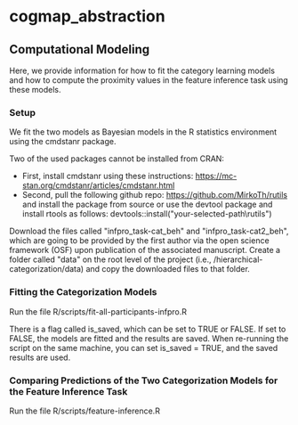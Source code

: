 # cogmap_abstraction

## Computational Modeling
Here, we provide information for how to fit the category learning models and how to compute the proximity values in the feature inference task using these models.

### Setup

We fit the two models as Bayesian models in the R statistics environment using the cmdstanr package.

Two of the used packages cannot be installed from CRAN:

- First, install cmdstanr using these instructions: https://mc-stan.org/cmdstanr/articles/cmdstanr.html
- Second, pull the following github repo: https://github.com/MirkoTh/rutils and install the package from source or use the devtool package and install rtools as follows: devtools::install("your-selected-path\\rutils")

Download the files called "infpro_task-cat_beh" and "infpro_task-cat2_beh", which are going to be provided by the first author via the open science framework (OSF) upon publication of the associated manuscript. Create a folder called "data" on the root level of the project (i.e., /hierarchical-categorization/data) and copy the downloaded files to that folder.

### Fitting the Categorization Models

Run the file R/scripts/fit-all-participants-infpro.R

There is a flag called is_saved, which can be set to TRUE or FALSE. If set to FALSE, the models are fitted and the results are saved. When re-running the script on the same machine, you can set is_saved = TRUE, and the saved results are used.

### Comparing Predictions of the Two Categorization Models for the Feature Inference Task

Run the file R/scripts/feature-inference.R
